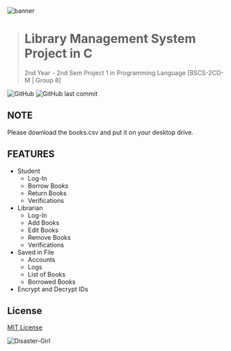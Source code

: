 ![banner](https://user-images.githubusercontent.com/101156843/234887330-1514aa24-b157-4694-8551-662bdf5f7389.png)

> # **Library Management System Project in C**
> 2nd Year - 2nd Sem Project 1 in Programming Language [BSCS-2CD-M | Group 8]

![GitHub](https://img.shields.io/github/license/ChadxScript/Prog-Lang-Proj-1-Group-8?logo=Github)
![GitHub last commit](https://img.shields.io/github/last-commit/ChadxScript/Prog-Lang-Proj-1-Group-8?logo=github)

## NOTE
Please download the books.csv and put it on your desktop drive.

## FEATURES
- Student 
  - Log-In 
  - Borrow Books
  - Return Books
  - Verifications
- Librarian
  - Log-In 
  - Add Books
  - Edit Books
  - Remove Books
  - Verifications
- Saved in File
  - Accounts
  - Logs
  - List of Books
  - Borrowed Books
- Encrypt and Decrypt IDs

## License
[MIT License](LISENCE)

![Disaster-Girl](https://user-images.githubusercontent.com/101156843/234873833-4e7cc71d-dce4-470f-8252-374d866ea650.jpg)
